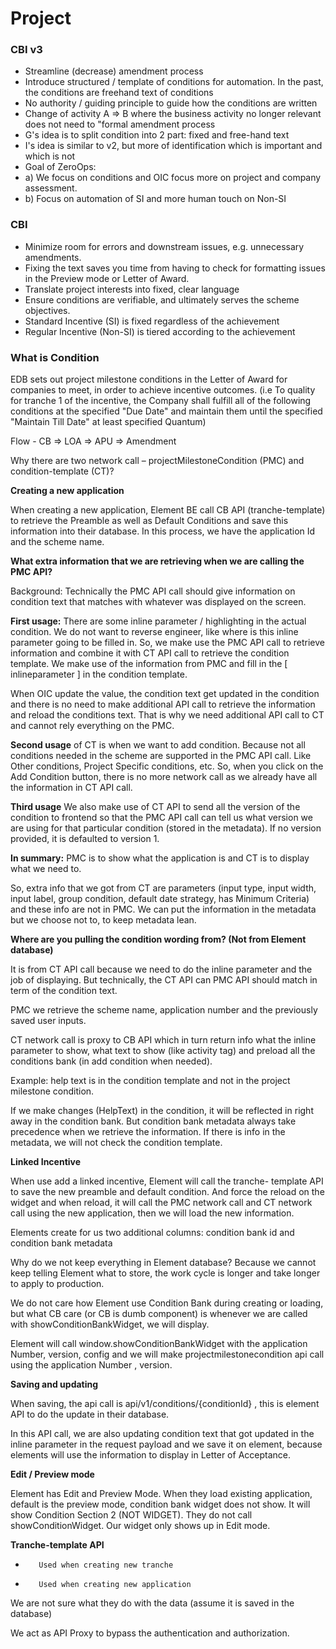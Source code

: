# Project

### CBI v3

* Streamline \(decrease\) amendment process
* Introduce structured / template of conditions for automation. In the past, the conditions are freehand text of conditions
* No authority / guiding principle to guide how the conditions are written
* Change of activity A =&gt; B where the business activity no longer relevant does not need to "formal amendment process
* G's idea is to split condition into 2 part: fixed and free-hand text
* I's idea is similar to v2, but more of identification which is important and which is not
* Goal of ZeroOps:
* a\) We focus on conditions and OIC focus more on project and company assessment. 
* b\) Focus on automation of SI and more human touch on Non-SI 

### CBI

* Minimize room for errors and downstream issues, e.g. unnecessary amendments.
* Fixing the text saves you time from having to check for formatting issues in the Preview mode or Letter of Award.
* Translate project interests into fixed, clear language
* Ensure conditions are verifiable, and ultimately serves the scheme objectives.
* Standard Incentive \(SI\) is fixed regardless of the achievement
* Regular Incentive \(Non-SI\) is tiered according to the achievement

### What is Condition

EDB sets out project milestone conditions in the Letter of Award for companies to meet, in order to achieve incentive outcomes. \(i.e To quality for tranche 1 of the incentive, the Company shall fulfill all of the following conditions at the specified "Due Date" and maintain them until the specified "Maintain Till Date" at least specified Quantum\)

Flow - CB =&gt; LOA =&gt; APU =&gt; Amendment



Why there are two network call – projectMilestoneCondition \(PMC\) and condition-template \(CT\)?

**Creating a new application**

When creating a new application, Element BE call CB API \(tranche-template\) to retrieve the Preamble as well as Default Conditions and save this information into their database. In this process, we have the application Id and the scheme name.

**What extra information that we are retrieving when we are calling the PMC API?**

Background: Technically the PMC API call should give information on condition text that matches with whatever was displayed on the screen.

**First usage:** There are some inline parameter / highlighting in the actual condition. We do not want to reverse engineer, like where is this inline parameter going to be filled in. So, we make use the PMC API call to retrieve information and combine it with CT API call to retrieve the condition template. We make use of the information from PMC and fill in the \[ inlineparameter \] in the condition template.

When OIC update the value, the condition text get updated in the condition and there is no need to make additional API call to retrieve the information and reload the conditions text. That is why we need additional API call to CT and cannot rely everything on the PMC.

**Second usage** of CT is when we want to add condition. Because not all conditions needed in the scheme are supported in the PMC API call. Like Other conditions, Project Specific conditions, etc. So, when you click on the Add Condition button, there is no more network call as we already have all the information in CT API call.

**Third usage** We also make use of CT API to send all the version of the condition to frontend so that the PMC API call can tell us what version we are using for that particular condition \(stored in the metadata\). If no version provided, it is defaulted to version 1.

**In summary:** PMC is to show what the application is and CT is to display what we need to.

So, extra info that we got from CT are parameters \(input type, input width, input label, group condition, default date strategy, has Minimum Criteria\) and these info are not in PMC. We can put the information in the metadata but we choose not to, to keep metadata lean.

**Where are you pulling the condition wording from? \(Not from Element database\)**

It is from CT API call because we need to do the inline parameter and the job of displaying. But technically, the CT API can PMC API should match in term of the condition text.

PMC we retrieve the scheme name, application number and the previously saved user inputs.

CT network call is proxy to CB API which in turn return info what the inline parameter to show, what text to show \(like activity tag\) and preload all the conditions bank \(in add condition when needed\).

Example: help text is in the condition template and not in the project milestone condition.

If we make changes \(HelpText\) in the condition, it will be reflected in right away in the condition bank. But condition bank metadata always take precedence when we retrieve the information. If there is info in the metadata, we will not check the condition template.

**Linked Incentive**

When use add a linked incentive, Element will call the tranche- template API to save the new preamble and default condition. And force the reload on the widget and when reload, it will call the PMC network call and CT network call using the new application, then we will load the new information.

Elements create for us two additional columns: condition bank id and condition bank metadata

Why do we not keep everything in Element database? Because we cannot keep telling Element what to store, the work cycle is longer and take longer to apply to production.

We do not care how Element use Condition Bank during creating or loading, but what CB care \(or CB is dumb component\) is whenever we are called with showConditionBankWidget, we will display.

Element will call window.showConditionBankWidget with the application Number, version, config and we will make projectmilestonecondition api call using the application Number , version.

**Saving and updating**

When saving, the api call is api/v1/conditions/{conditionId} , this is element API to do the update in their database.

In this API call, we are also updating condition text that got updated in the inline parameter in the request payload and we save it on element, because elements will use the information to display in Letter of Acceptance.

**Edit / Preview mode**

Element has Edit and Preview Mode. When they load existing application, default is the preview mode, condition bank widget does not show. It will show Condition Section 2 \(NOT WIDGET\). They do not call showConditionWidget. Our widget only shows up in Edit mode.

**Tranche-template API**

-        Used when creating new tranche

-        Used when creating new application

We are not sure what they do with the data \(assume it is saved in the database\)

We act as API Proxy to bypass the authentication and authorization.

